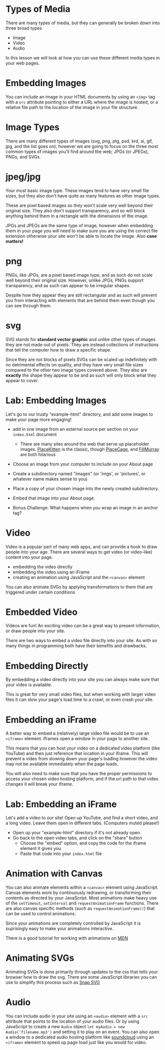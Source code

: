 # Types of Media

There are many types of media, but they can generally be broken down into three broad types

* Image
* Video
* Audio

In this lesson we will look at how you can use these different media types in your web pages.

# Embedding Images

You can include an image in your HTML documents by using an `<img>` tag with a `src` attribute pointing to either a URL where the image is hosted, or a relative file path to the location of the image in your file structure.

# Image Types

There are many different types of images (svg, png, ptg, psd, krd, ai, gif, jpg, and the list goes on), however we are going to focus on the three most common types of images you'll find around the web; JPGs (or JPEGs), PNGs, and SVGs.

# jpeg/jpg

Your most basic image type. These images tend to have very small file sizes, but they also don't have quite as many features as other image types.

These are pixel based images so they won't scale very well beyond their original size. They also don't support transparency, and so will block anything behind them in a rectangle with the dimensions of the image.

JPGs and JPEGs are the same type of image, however when embedding them in your page you will need to make sure you are using the correct file extension otherwise your site won't be able to locate the image. Also **case matters!**

# png

PNGs, like JPGs, are a pixel based image type, and as such do not scale well beyond their original size. However, unlike JPGs, PNGs support transparency, and as such can appear to be irregular shapes.

Despite how they appear they are still rectangular and as such will prevent you from interacting with elements that are behind them even though you can see through them.

# svg

SVG stands for **standard vector graphic** and unlike other types of images they are not made out of pixels.  They are instead collections of instructions that tell the computer how to draw a specific shape.

Since they are not blocks of pixels SVGs can be scaled up indefinitely with no detrimental effects on quality, and they have very small file sizes compared to the other two image types covered above. They also are **exactly** the shape they appear to be and as such will only block what they appear to cover.

# Lab: Embedding Images

Let's go to our trusty "example-html" directory, and add some images to make your page more engaging!

* add in one image from an external source per section on your `index.html` document
  * There are many sites around the web that serve up placeholder images. [PlaceKitten](https://placekitten.com/) is the classic, though [PlaceCage](https://www.placecage.com/), and [FillMurray](https://www.fillmurray.com/) are both hilarious

* Choose an image from your computer to include on your About page
* Create a subdirectory named "images" (or 'imgs', or 'pictures', or whatever name makes sense to you)
* Place a copy of your chosen image into the newly created subdirectory.
* Embed that image into your About page.
* Bonus Challenge: What happens when you wrap an image in an anchor tag?


# Video

Video is a popular part of many web apps, and can provide a hook to draw people into your age. There are several ways to get video (or video-like) content into your page.

* embedding the video directly
* embedding the video using an iFrame
* creating an animation using JavaScript and the `<canvas>` element

You can also animate SVGs by applying transformations to them that are triggered under certain conditions

# Embedded Video

Videos are fun! An exciting video can be a great way to present information, or draw people into your site.

There are two ways to embed a video file directly into your site. As with so many things in programming both have their benefits and drawbacks.

# Embedding Directly

By embedding a video directly into your site you can always make sure that your video is available.

This is great for very small video files, but when working with larger video files it can slow your page's load time to a crawl, or even crash your site.

# Embedding an iFrame

A better way to embed a (relatively) large video file would be to use an `<iframe>` element.  iframes open a window in your page to another site.

This means that you can host your video on a dedicated video platform (like YouTube) and then just reference that location in your iframe.  This will prevent a video from slowing down your page's loading however the video may not be available immediately when the page loads.

You will also need to make sure that you have the proper permissions to access your chosen video hosting platform, and if the url path to that video changes it will break your iframe.

# Lab: Embedding an iFrame

Let's add a video to our site! Open up YouTube, and find a short video, and a long video. Leave them open in different tabs. (Computers muted please!)

* Open up your "example-html" directory if it's not already open.
* Go back to the open video tabs, and click on the "share" button
  * Choose the "embed" option, and copy the code for the iframe element it gives you
  * Paste that code into your `index.html` file

# Animation with Canvas

You can also animate elements within a `<canvas>` element using JavaScript.  Canvas elements work by continuously redrawing, or transforming their contents as directed by your JavaScript.  Most animations make heavy use of the `setTimeout`, `setInterval` and `requestAnimationFrame` functions. There are also canvas specific methods (such as `requestAnimationFrame()`) that can be used to control animations.

Since your animations are completely controlled by JavaScript it is suprisingly easy to make your animations interactive.

There is a good tutorial for working with animations on [MDN](https://developer.mozilla.org/en-US/docs/Web/API/Canvas_API/Tutorial/Basic_animations)

# Animating SVGs

Animating SVGs is done primarily through updates to the css that tells your browser how to draw the svg.  There are some JavaScript libraries you can use to simplify this process such as [Snap SVG](http://snapsvg.io/)

# Audio

You can include audio in your site using an `<audio>` element with a `src` attribute that points to the location of your audio files. Or by using JavaScript to create a new `Audio` object `let myAudio = new Audio('filename.mp3')` and setting it to play on an event. You can also open a window to a dedicated audio hosting platform like [soundcloud](https://soundcloud.com/) using an `<iframe>` element to speed up page load just like you would for video.
